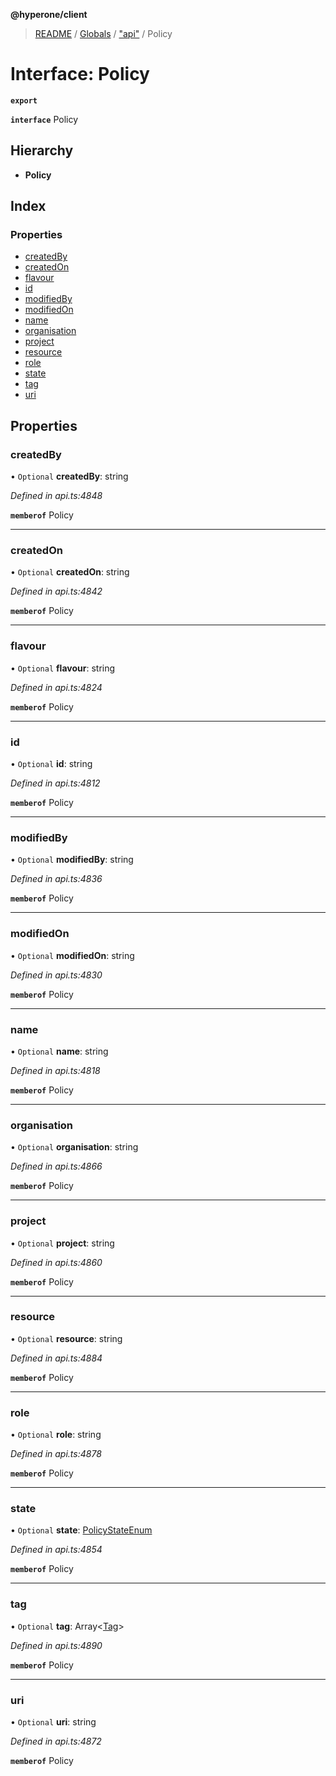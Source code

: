**@hyperone/client**

> [README](../README.md) / [Globals](../globals.md) / ["api"](../modules/_api_.md) / Policy

# Interface: Policy

**`export`** 

**`interface`** Policy

## Hierarchy

* **Policy**

## Index

### Properties

* [createdBy](_api_.policy.md#createdby)
* [createdOn](_api_.policy.md#createdon)
* [flavour](_api_.policy.md#flavour)
* [id](_api_.policy.md#id)
* [modifiedBy](_api_.policy.md#modifiedby)
* [modifiedOn](_api_.policy.md#modifiedon)
* [name](_api_.policy.md#name)
* [organisation](_api_.policy.md#organisation)
* [project](_api_.policy.md#project)
* [resource](_api_.policy.md#resource)
* [role](_api_.policy.md#role)
* [state](_api_.policy.md#state)
* [tag](_api_.policy.md#tag)
* [uri](_api_.policy.md#uri)

## Properties

### createdBy

• `Optional` **createdBy**: string

*Defined in api.ts:4848*

**`memberof`** Policy

___

### createdOn

• `Optional` **createdOn**: string

*Defined in api.ts:4842*

**`memberof`** Policy

___

### flavour

• `Optional` **flavour**: string

*Defined in api.ts:4824*

**`memberof`** Policy

___

### id

• `Optional` **id**: string

*Defined in api.ts:4812*

**`memberof`** Policy

___

### modifiedBy

• `Optional` **modifiedBy**: string

*Defined in api.ts:4836*

**`memberof`** Policy

___

### modifiedOn

• `Optional` **modifiedOn**: string

*Defined in api.ts:4830*

**`memberof`** Policy

___

### name

• `Optional` **name**: string

*Defined in api.ts:4818*

**`memberof`** Policy

___

### organisation

• `Optional` **organisation**: string

*Defined in api.ts:4866*

**`memberof`** Policy

___

### project

• `Optional` **project**: string

*Defined in api.ts:4860*

**`memberof`** Policy

___

### resource

• `Optional` **resource**: string

*Defined in api.ts:4884*

**`memberof`** Policy

___

### role

• `Optional` **role**: string

*Defined in api.ts:4878*

**`memberof`** Policy

___

### state

• `Optional` **state**: [PolicyStateEnum](../enums/_api_.policystateenum.md)

*Defined in api.ts:4854*

**`memberof`** Policy

___

### tag

• `Optional` **tag**: Array\<[Tag](_api_.tag.md)>

*Defined in api.ts:4890*

**`memberof`** Policy

___

### uri

• `Optional` **uri**: string

*Defined in api.ts:4872*

**`memberof`** Policy

